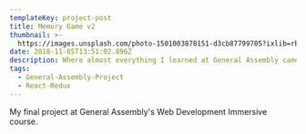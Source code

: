 ```yaml
---
templateKey: project-post
title: Memory Game v2
thumbnail: >-
  https://images.unsplash.com/photo-1501003878151-d3cb87799705?ixlib=rb-1.2.1&auto=format&fit=crop&w=300&q=80
date: 2018-11-05T13:51:02.896Z
description: Where almost everything I learned at General Assembly came together.
tags:
  - General-Assembly-Project
  - React-Redux
---
```


My final project at General Assembly's Web Development Immersive course.
